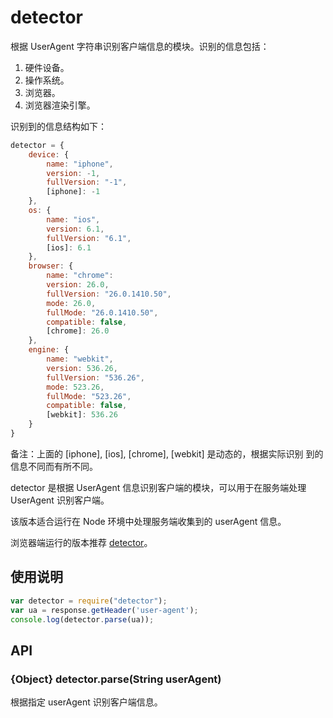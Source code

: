 
# detector

根据 UserAgent 字符串识别客户端信息的模块。识别的信息包括：

1. 硬件设备。
2. 操作系统。
3. 浏览器。
4. 浏览器渲染引擎。

识别到的信息结构如下：

```js
detector = {
    device: {
        name: "iphone",
        version: -1,
        fullVersion: "-1",
        [iphone]: -1
    },
    os: {
        name: "ios",
        version: 6.1,
        fullVersion: "6.1",
        [ios]: 6.1
    },
    browser: {
        name: "chrome":
        version: 26.0,
        fullVersion: "26.0.1410.50",
        mode: 26.0,
        fullMode: "26.0.1410.50",
        compatible: false,
        [chrome]: 26.0
    },
    engine: {
        name: "webkit",
        version: 536.26,
        fullVersion: "536.26",
        mode: 523.26,
        fullMode: "523.26",
        compatible: false,
        [webkit]: 536.26
    }
}
```

备注：上面的 [iphone], [ios], [chrome], [webkit] 是动态的，根据实际识别 到的信息不同而有所不同。


detector 是根据 UserAgent 信息识别客户端的模块，可以用于在服务端处理 UserAgent
识别客户端。

该版本适合运行在 Node 环境中处理服务端收集到的 userAgent 信息。

浏览器端运行的版本推荐 [detector](https://github.com/aralejs/detector)。

## 使用说明

```js
var detector = require("detector");
var ua = response.getHeader('user-agent');
console.log(detector.parse(ua));
```

## API

### {Object} detector.parse(String userAgent)

根据指定 userAgent 识别客户端信息。
